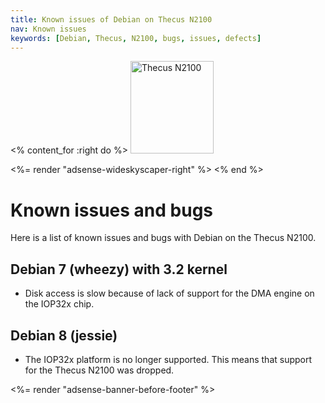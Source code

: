 ```yaml
---
title: Known issues of Debian on Thecus N2100
nav: Known issues
keywords: [Debian, Thecus, N2100, bugs, issues, defects]
---
```


<% content_for :right do %>
<img src = "../images/r_n2100_debian.jpg" class="border" alt="Thecus N2100" width="133" height="148" />

<%= render "adsense-wideskyscaper-right" %>
<% end %>

<h1>Known issues and bugs</h1>

Here is a list of known issues and bugs with Debian on the Thecus N2100.

<h2>Debian 7 (wheezy) with 3.2 kernel</h2>

<ul>

<li>Disk access is slow because of lack of support for the DMA engine on
the IOP32x chip.</li>

</ul>

<h2>Debian 8 (jessie)</h2>

* The IOP32x platform is no longer supported.  This means that support
for the Thecus N2100 was dropped.

<div class="bbf">
<%= render "adsense-banner-before-footer" %>
</div>

